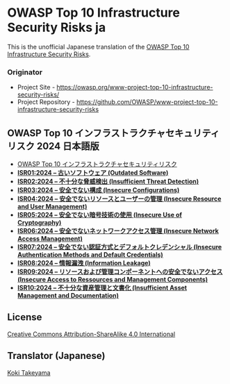 # OWASP Top 10 Infrastructure Security Risks ja

This is the unofficial Japanese translation of the [OWASP Top 10 Infrastructure Security Risks](https://github.com/OWASP/www-project-top-10-infrastructure-security-risks).

### Originator

- Project Site - <https://owasp.org/www-project-top-10-infrastructure-security-risks/>
- Project Repository - <https://github.com/OWASP/www-project-top-10-infrastructure-security-risks>

## OWASP Top 10 インフラストラクチャセキュリティリスク 2024 日本語版

- [OWASP Top 10 インフラストラクチャセキュリティリスク](Document/index.md)
- [**ISR01:2024 – 古いソフトウェア (Outdated Software)**](Document/docs/2024/ISR01_2024-Outdated_Software.md)
- [**ISR02:2024 – 不十分な脅威検出 (Insufficient Threat Detection)**](Document/docs/2024/ISR02_2024-Insufficient_Threat_Detection.md)
- [**ISR03:2024 – 安全でない構成 (Insecure Configurations)**](Document/docs/2024/ISR03_2024-Insecure_Configurations.md)
- [**ISR04:2024 – 安全でないリソースとユーザーの管理 (Insecure Resource and User Management)**](Document/docs/2024/ISR04_2024-Insecure_Resource_and_User_Management.md)
- [**ISR05:2024 – 安全でない暗号技術の使用 (Insecure Use of Cryptography)**](Document/docs/2024/ISR05_2024-Insecure_Use_of_Cryptography.md)
- [**ISR06:2024 – 安全でないネットワークアクセス管理 (Insecure Network Access Management)**](Document/docs/2024/ISR06_2024-Insecure_Network_Access_Management.md)
- [**ISR07:2024 – 安全でない認証方式とデフォルトクレデンシャル (Insecure Authentication Methods and Default Credentials)**](Document/docs/2024/ISR07_2024-Insecure_Authentication_Methods_and_Default_Credentials.md)
- [**ISR08:2024 – 情報漏洩 (Information Leakage)**](Document/docs/2024/ISR08_2024-Information_Leakage.md)
- [**ISR09:2024 – リソースおよび管理コンポーネントへの安全でないアクセス (Insecure Access to Ressources and Management Components)**](Document/docs/2024/ISR09_2024-Insecure_Access_to_Resources_and_Management_Components.md)
- [**ISR10:2024 – 不十分な資産管理と文書化 (Insufficient Asset Management and Documentation)**](Document/docs/2024/ISR10_2024-Insufficient_Asset_Management_and_Documentation.md)

## License

[Creative Commons Attribution-ShareAlike 4.0 International](https://creativecommons.org/licenses/by-sa/4.0/)

## Translator (Japanese)

[Koki Takeyama](https://github.com/coky-t)
